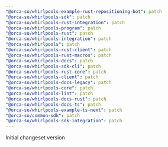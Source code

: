 ```yaml
---
"@orca-so/whirlpools-example-rust-repositioning-bot": patch
"@orca-so/whirlpools-sdk": patch
"@orca-so/whirlpools-rust-integration": patch
"@orca-so/whirlpools-program": patch
"@orca-so/whirlpools-rust": patch
"@orca-so/whirlpools-integration": patch
"@orca-so/whirlpools": patch
"@orca-so/whirlpools-rust-client": patch
"@orca-so/whirlpools-rust-macros": patch
"@orca-so/whirlpools-docs": patch
"@orca-so/whirlpools-sdk-cli": patch
"@orca-so/whirlpools-rust-core": patch
"@orca-so/whirlpools-client": patch
"@orca-so/whirlpools-docs-legacy": patch
"@orca-so/whirlpools-core": patch
"@orca-so/whirlpools-lint": patch
"@orca-so/whirlpools-docs-rust": patch
"@orca-so/whirlpools-docs-ts": patch
"@orca-so/whirlpools-example-ts-next": patch
"@orca-so/common-sdk": patch
"@orca-so/whirlpools-sdk-integration": patch
---
```


Initial changeset version
